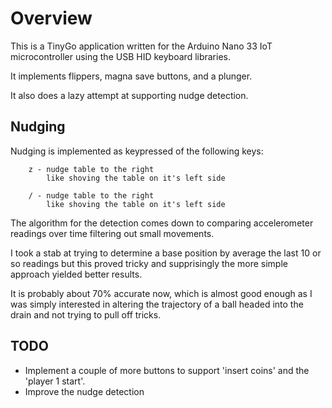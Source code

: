 # Overview

This is a TinyGo application written for the Arduino Nano 33 IoT microcontroller using the USB HID keyboard libraries.

It implements flippers, magna save buttons, and a plunger.

It also does a lazy attempt at supporting nudge detection.

## Nudging

Nudging is implemented as keypressed of the following keys:

```
    z - nudge table to the right
        like shoving the table on it's left side

    / - nudge table to the right
        like shoving the table on it's left side
```

The algorithm for the detection comes down to comparing accelerometer readings over time filtering out small movements.

I took a stab at trying to determine a base position by average the last 10 or so readings but this proved tricky and supprisingly the more simple approach yielded better results.

It is probably about 70% accurate now, which is almost good enough as I was simply interested in altering the trajectory of a ball headed into the drain and not trying to pull off tricks.

## TODO

- Implement a couple of more buttons to support 'insert coins' and the 'player 1 start'.
- Improve the nudge detection
